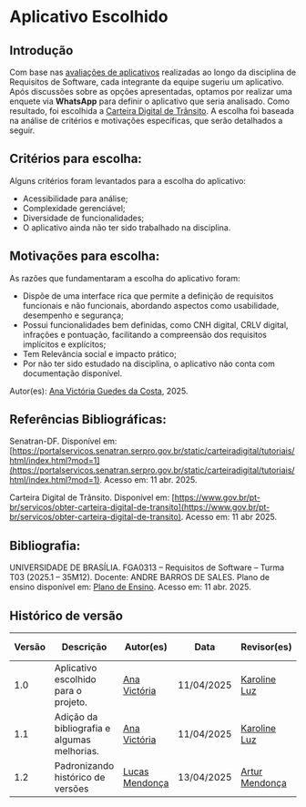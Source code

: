 # Aplicativo Escolhido

## Introdução

Com base nas [avaliações de aplicativos](https://github.com/Requisitos-de-Software/2025.1-Carteira-Digital-de-Transito/blob/main/docs/planejamento/aplicativos_selecionados.md) realizadas ao longo da disciplina de Requisitos de Software, cada integrante da equipe sugeriu um aplicativo. Após discussões sobre as opções apresentadas, optamos por realizar uma enquete via **WhatsApp** para definir o aplicativo que seria analisado. Como resultado, foi escolhida a  [Carteira Digital de Trânsito](https://www.gov.br/pt-br/servicos/obter-carteira-digital-de-transito). A escolha foi baseada na análise de critérios e motivações específicas, que serão detalhados a seguir.

## Critérios para escolha:

Alguns critérios foram levantados para a escolha do aplicativo:

* Acessibilidade para análise;
* Complexidade gerenciável;
* Diversidade de funcionalidades; 
* O aplicativo ainda não ter sido trabalhado na disciplina.

## Motivações para escolha:

As razões que fundamentaram a escolha do aplicativo foram:

* Dispõe de uma interface rica que permite a definição de requisitos funcionais e não funcionais, abordando aspectos como usabilidade, desempenho e segurança;
* Possui funcionalidades bem definidas, como CNH digital, CRLV digital, infrações e pontuação, facilitando a compreensão dos requisitos implícitos e explícitos;
* Tem Relevância social e impacto prático;
* Por não ter sido estudado na disciplina, o aplicativo não conta com documentação disponível.

Autor(es): [Ana Victória Guedes da Costa](https://github.com/navicg), 2025.

## Referências Bibliográficas:

Senatran-DF. Disponível em: [https://portalservicos.senatran.serpro.gov.br/static/carteiradigital/tutoriais/html/index.html?mod=1](https://portalservicos.senatran.serpro.gov.br/static/carteiradigital/tutoriais/html/index.html?mod=1). Acesso em: 11 abr. 2025.

Carteira Digital de Trânsito. Disponível em: [https://www.gov.br/pt-br/servicos/obter-carteira-digital-de-transito](https://www.gov.br/pt-br/servicos/obter-carteira-digital-de-transito). Acesso em: 11 abr 2025.
## Bibliografia:

UNIVERSIDADE DE BRASÍLIA. FGA0313 – Requisitos de Software – Turma T03 (2025.1 – 35M12). Docente: ANDRE BARROS DE SALES. Plano de ensino disponível em: [Plano de Ensino](https://aprender3.unb.br/pluginfile.php/3095981/mod_resource/content/57/FGA0303-T03.pdf). Acesso em: 11 abr. 2025.

## Histórico de versão

Versão  |  Descrição | Autor(es) | Data      | Revisor(es) | Data de Revisão |
------- | ---------- | --------- | --------- | ----------- | ----------------|
1.0 |  Aplicativo escolhido para o projeto. | [Ana Victória](https://github.com/navicg) | 11/04/2025 |[Karoline Luz](https://github.com/KarolineLuz) |      12/04/2025      |
1.1 |  Adição da bibliografia e algumas melhorias. | [Ana Victória](https://github.com/navicg)| 11/04/2025 |[Karoline Luz](https://github.com/KarolineLuz) |       12/04/2025      |
| 1.2    |  Padronizando histórico de versões               |  [Lucas Mendonça](https://github.com/lucasarruda9)  | 13/04/2025 | [Artur Mendonça](https://github.com/ArtyMend07)   | 13/04/2025      |